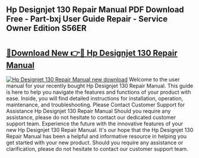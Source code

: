 ## Hp Designjet 130 Repair Manual PDF Download Free - Part-bxj User Guide Repair - Service Owner Edition S56ER

# <h2><a href="http://bc63291.oget.top/?id=Hp+Designjet+130+Repair+Manual">🔗Download New 👉🔴 Hp Designjet 130 Repair Manual</a></h2>

[![Hp Designjet 130 Repair Manual new download](https://i.imgur.com/5g1atiW.png)](http://bc63291.oget.top/?id=Hp+Designjet+130+Repair+Manual)
Welcome to the user manual for your recently bought Hp Designjet 130 Repair Manual. This guide is here to help you navigate the features and functions of your product with ease. Inside, you will find detailed instructions for installation, operation, maintenance, and troubleshooting. Please Contact Customer Support for Assistance Hp Designjet 130 Repair Manual Should you require any assistance, please do not hesitate to contact our dedicated customer support team. Experience the future with the innovative features of your new Hp Designjet 130 Repair Manual. It's our hope that the Hp Designjet 130 Repair Manual has been a helpful and informative resource in helping you get started with your new product. Should you require any assistance or clarification, please do not hesitate to contact our customer support team.
